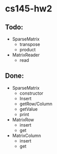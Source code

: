 # cs145-hw2

## Todo:
- SparseMatrix
  * transpose
  * product
- MatrixReader
  * read

## Done:
- SparseMatrix
  * constructor
  * Insert
  * getRow/Column
  * getValue
  * print
- MatrixRow
  * insert
  * get
- MatrixColumn
  * insert
  * get
